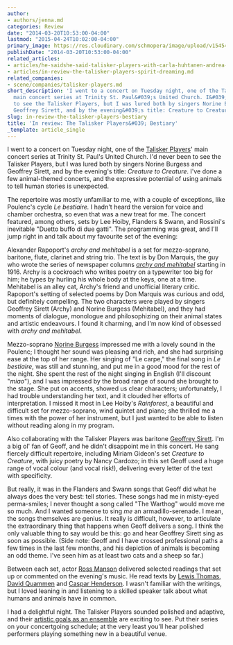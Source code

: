 ```yaml
---
author:
- authors/jenna.md
categories: Review
date: "2014-03-20T10:53:00-04:00"
lastmod: "2015-04-24T10:02:00-04:00"
primary_image: https://res.cloudinary.com/schmopera/image/upload/v1545409169/media/webhook-uploads/1429884135635/Trinity.jpg.jpg
publishDate: "2014-03-20T10:53:00-04:00"
related_articles:
- articles/he-saidshe-said-talisker-players-with-carla-huhtanen-andrea-ludwig.md
- articles/in-review-the-talisker-players-spirit-dreaming.md
related_companies:
- scene/companies/talisker-players.md
short_description: 'I went to a concert on Tuesday night, one of the Talisker Players&#039;
  main concert series at Trinity St. Paul&#039;s United Church. I&#039;d never been
  to see the Talisker Players, but I was lured both by singers Norine Burgess and
  Geoffrey Sirett, and by the evening&#039;s title: Creature to Creature.'
slug: in-review-the-talisker-players-bestiary
title: 'In review: The Talisker Players&#039; Bestiary'
_template: article_single
---
```


I went to a concert on Tuesday night, one of the [Talisker Players](http://www.taliskerplayers.ca/aboutUs.html)' main concert series at Trinity St. Paul's United Church. I'd never been to see the Talisker Players, but I was lured both by singers Norine Burgess and Geoffrey Sirett, and by the evening's title: _Creature to Creature_. I've done a few animal-themed concerts, and the expressive potential of using animals to tell human stories is unexpected.

The repertoire was mostly unfamiliar to me, with a couple of exceptions, like Poulenc's cycle _Le bestiaire._ I hadn't heard the version for voice and chamber orchestra, so even that was a new treat for me. The concert featured, among others, sets by Lee Hoiby, Flanders & Swann, and Rossini's inevitable "Duetto buffo di due gatti". The programming was great, and I'll jump right in and talk about my favourite set of the evening:

Alexander Rapoport's _archy and mehitabel_ is a set for mezzo-soprano, baritone, flute, clarinet and string trio. The text is by Don Marquis, the guy who wrote the series of newspaper columns [_archy and mehitabel_](http://donmarquis.com/archy-and-mehitabel) starting in 1916\. Archy is a cockroach who writes poetry on a typewriter too big for him; he types by hurling his whole body at the keys, one at a time. Mehitabel is an alley cat, Archy's friend and unofficial literary critic. Rapoport's setting of selected poems by Don Marquis was curious and odd, but definitely compelling. The two characters were played by singers Geoffrey Sirett (Archy) and Norine Burgess (Mehitabel), and they had moments of dialogue, monologue and philosophizing on their animal states and artistic endeavours. I found it charming, and I'm now kind of obsessed with _archy and mehitabel_.

Mezzo-soprano [Norine Burgess](http://www.norineburgess.com/) impressed me with a lovely sound in the Poulenc; I thought her sound was pleasing and rich, and she had surprising ease at the top of her range. Her singing of "Le carpe," the final song in _Le bestiaire_, was still and stunning, and put me in a good mood for the rest of the night. She spent the rest of the night singing in English (I'll discount "_miao_"), and I was impressed by the broad range of sound she brought to the stage. She put on accents, showed us clear characters; unfortunately, I had trouble understanding her text, and it clouded her efforts of interpretation. I missed it most in Lee Hoiby's _Rainforest_, a beautiful and difficult set for mezzo-soprano, wind quintet and piano; she thrilled me a times with the power of her instrument, but I just wanted to be able to listen without reading along in my program.

Also collaborating with the Talisker Players was baritone [Geoffrey Sirett](http://www.geoffreysirett.com/). I'm a big ol' fan of Geoff, and he didn't disappoint me in this concert. He sang fiercely difficult repertoire, including Miriam Gideon's set _Creature to Creature_, with juicy poetry by Nancy Cardozo; in this set Geoff used a huge range of vocal colour (and vocal risk!), delivering every letter of the text with specificity.

But really, it was in the Flanders and Swann songs that Geoff did what he always does the very best: tell stories. These songs had me in misty-eyed perma-smiles; I never thought a song called "The Warthog" would move me so much. And I wanted someone to sing _me_ an armadillo-serenade. I mean, the songs themselves are genius. It really is difficult, however, to articulate the extraordinary thing that happens when Geoff delivers a song. I think the only valuable thing to say would be this: go and hear Geoffrey Sirett sing as soon as possible. (Side note: Geoff and I have crossed professional paths a few times in the last few months, and his depiction of animals is becoming an odd theme. I've seen him as at least two cats and a sheep so far.)

Between each set, actor [Ross Manson](http://volcano.ca/company_news/company_staffboard.php) delivered selected readings that set up or commented on the evening's music. He read texts by [Lewis Thomas](http://en.wikipedia.org/wiki/Lewis_Thomas), [David Quammen](http://www.davidquammen.com/) and [Caspar Henderson](http://en.wikipedia.org/wiki/Caspar_Henderson). I wasn't familiar with the writings, but I loved leaning in and listening to a skilled speaker talk about what humans and animals have in common.

I had a delightful night. The Talisker Players sounded polished and adaptive, and their [artistic goals as an ensemble](http://www.taliskerplayers.ca/aboutUs.html) are exciting to see. Put their series on your concertgoing schedule; at the very least you'll hear polished performers playing something new in a beautiful venue.
